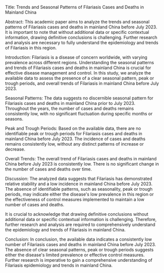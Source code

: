 Title: Trends and Seasonal Patterns of Filariasis Cases and Deaths in Mainland China

Abstract:
This academic paper aims to analyze the trends and seasonal patterns of Filariasis cases and deaths in mainland China before July 2023. It is important to note that without additional data or specific contextual information, drawing definitive conclusions is challenging. Further research and analysis are necessary to fully understand the epidemiology and trends of Filariasis in this region.

Introduction:
Filariasis is a disease of concern worldwide, with varying prevalence across different regions. Understanding the seasonal patterns and trends of Filariasis cases and deaths in mainland China is crucial for effective disease management and control. In this study, we analyze the available data to assess the presence of a clear seasonal pattern, peak or trough periods, and overall trends of Filariasis in mainland China before July 2023.

Seasonal Patterns:
The data suggests no discernible seasonal pattern for Filariasis cases and deaths in mainland China prior to July 2023. Throughout the years, the number of cases and deaths remains consistently low, with no significant fluctuation during specific months or seasons.

Peak and Trough Periods:
Based on the available data, there are no identifiable peak or trough periods for Filariasis cases and deaths in mainland China before July 2023. The incidence of cases and deaths remains consistently low, without any distinct patterns of increase or decrease.

Overall Trends:
The overall trend of Filariasis cases and deaths in mainland China before July 2023 is consistently low. There is no significant change in the number of cases and deaths over time.

Discussion:
The analyzed data suggests that Filariasis has demonstrated relative stability and a low incidence in mainland China before July 2023. The absence of identifiable patterns, such as seasonality, peak or trough periods, may indicate either the disease's low prevalence in this region or the effectiveness of control measures implemented to maintain a low number of cases and deaths.

It is crucial to acknowledge that drawing definitive conclusions without additional data or specific contextual information is challenging. Therefore, further research and analysis are required to comprehensively understand the epidemiology and trends of Filariasis in mainland China.

Conclusion:
In conclusion, the available data indicates a consistently low number of Filariasis cases and deaths in mainland China before July 2023. The absence of clear seasonal patterns, peak or trough periods suggests either the disease's limited prevalence or effective control measures. Further research is imperative to gain a comprehensive understanding of Filariasis epidemiology and trends in mainland China.